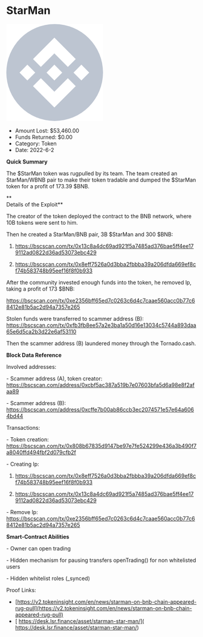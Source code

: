 # StarMan
![StarMan](/rektimages/StarMan.png)
- Amount Lost: $53,460.00
- Funds Returned: $0.00
- Category: Token
- Date: 2022-6-2

**Quick Summary**

The $StarMan token was rugpulled by its team. The team created an StarMan/WBNB pair to make their token tradable and dumped the $StarMan token for a profit of 173.39 $BNB.

 **  
Details of the Exploit**

The creator of the token deployed the contract to the BNB network, where 10B tokens were sent to him.

Then he created a  StarMan/BNB pair, 3B $StarMan and 300 $BNB:

1) https://bscscan.com/tx/0x13c8a4dc69ad921f5a7485ad376bae5ff4ee179112ad0822d36ad53073ebc429

2) https://bscscan.com/tx/0x8eff7526a0d3bba2fbbba39a206dfda669ef8cf74b583748b95eef16f8f0b933

After the community invested enough funds into the token, he removed lp, taking a profit of 173 $BNB:

https://bscscan.com/tx/0xe2356bff65ed7c0263c6d4c7caae560acc0b77c68412e81b5ac2d94a7357e265

Stolen funds were transferred to scammer address (B): https://bscscan.com/tx/0xfb3fb8ee57a2e3ba1a50d16e13034c5744a893daa65e6d5ca2b3d22e6af53110

Then the scammer address (B) laundered money through the Tornado.cash.

  


 **Block Data Reference**

Involved addresses:

\- Scammer address (A), token creator: https://bscscan.com/address/0xcbf5ac387a519b7e07603bfa5d6a98e8f2afaa89

\- Scammer address (B): https://bscscan.com/address/0xcffe7b00ab86ccb3ec2074571e57e64a6064bd44

  


Transactions:

\- Token creation: https://bscscan.com/tx/0x808b67835d9147be97e7fe524299e436a3b490f7a8040ffd494fbf2d079cfb2f

\- Creating lp: 

1) https://bscscan.com/tx/0x8eff7526a0d3bba2fbbba39a206dfda669ef8cf74b583748b95eef16f8f0b933

2) https://bscscan.com/tx/0x13c8a4dc69ad921f5a7485ad376bae5ff4ee179112ad0822d36ad53073ebc429

\- Remove lp: https://bscscan.com/tx/0xe2356bff65ed7c0263c6d4c7caae560acc0b77c68412e81b5ac2d94a7357e265

  


 **Smart-Contract Abilities**

\- Owner can open trading

\- Hidden mechanism for pausing transfers openTrading() for non whitelisted users

\- Hidden whitelist roles (_synced)


Proof Links:
- [https://v2.tokeninsight.com/en/news/starman-on-bnb-chain-appeared-rug-pull](https://v2.tokeninsight.com/en/news/starman-on-bnb-chain-appeared-rug-pull)
- [ https://desk.lsr.finance/asset/starman-star-man/]( https://desk.lsr.finance/asset/starman-star-man/)


